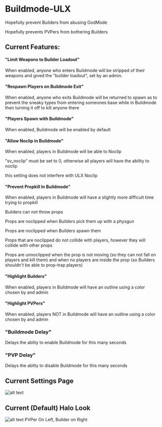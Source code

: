 # Buildmode-ULX
Hopefully prevent Builders from abusing GodMode

Hopefully prevents PVPers from bothering Builders

## Current Features:

#### "Limit Weapons to Builder Loadout"
When enabled, anyone who enters Buildmode will be stripped of their weapons and gived the "builder loadout", set by an admin.

#### "Respawn Players on Buildmode Exit"
When enabled, anyone who exits Buildmode will be returned to spawn as to prevent the sneaky types from entering someones base while in Buildmode then turning it off to kill anyone there

#### "Players Spawn with Buildmode"
When enabled, Buildmode will be enabled by default

#### "Allow Noclip in Buildmode"
When enabled, players in Buildmode will be able to Noclip

"sv_noclip" must be set to 0, otherwise all players will have the ability to noclip

this setting does not interfere with ULX Noclip

#### "Prevent Propkill In Buildmode"
When enabled, players in Buildmode will have a slightly more difficult time trying to propkill

Builders can not throw props

Props are noclipped when Builders pick them up with a physgun

Props are noclipped when Builders spawn them

Props that are noclipped do not collide with players, however they will collide with other props

Props are unnoclipped when the prop is not moving (so they can not fall on players and kill them) and when no players are inside the prop (so Builders shouldn't be able to prop-trap players)

#### "Highlight Builders"
When enabled, players in Buildmode will have an outline using a color chosen by and admin

#### "Highlight PVPers"
When enabled, players NOT in Buildmode will have an outline using a color chosen by and admin

### "Buildmode Delay"
Delays the ablity to enable Buildmode for this many seconds

### "PVP Delay"
Delays the ablity to disable Buildmode for this many seconds

## Current Settings Page
![alt text](http://i.imgur.com/L2DAAwd.png "ULX Settings Page")

## Current (Default) Halo Look
![alt text](http://i.imgur.com/ShtCPL7.png "Halos")
PVPer On Left, Builder on Right
